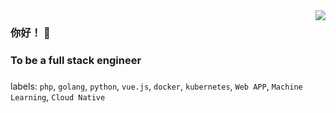 <img align="right" src="https://github-readme-stats.vercel.app/api?username=hide-in-code&show_icons=true&icon_color=CE1D2D&text_color=718096&bg_color=ffffff" />

### 你好！ 👋 

### To be a full stack engineer  

###  
labels: `php`, `golang`, `python`, `vue.js`, `docker`, `kubernetes`, `Web APP`, `Machine Learning`, `Cloud Native`
<!-- <table>
  <tr>
    <td>
      
    </td>
    <td>
      <img align="right" src="https://github-readme-stats.vercel.app/api/top-langs/?username=hide-in-code&hide=javascript,html,css,makefile,CMake,C" />
    </td>
  </tr>
</table>
 -->
